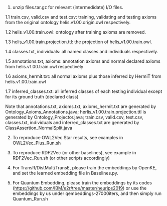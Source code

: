 1. unzip files.tar.gz for relevant (intermedidate) I/O files.

  1.1 train.csv, valid.csv and test.csv: training, validating and testing axioms from the original ontology helis.v1.00.origin.owl respectively.
  
  1.2 helis_v1.00.train.owl: ontology after training axioms are removed.
  
  1.3 helis_v1.00.train.projection.ttl: the projection of helis_v1.00.train.owl.
  
  1.4 classes.txt, individuals: all named classes and individuals respectively.
  
  1.5 annotations.txt, axioms: annotation axioms and normal declared axioms from helis.v1.00.train.owl respectively
  
  1.6 axioms_hermit.txt: all normal axioms plus those inferred by HermiT from helis.v1.00.train.owl
  
  1.7 inferred_classes.txt: all inferred classes of each testing individual except for its ground truth (declared class)

  Note that annotations.txt, axioms.txt, axioms_hermit.txt are generated by Ontology_Axioms_Annotations.java; herlis_v1.00.train.projection.ttl is generated by Ontology_Projector.java; train.csv, valid.csv, test.csv, classes.txt, individuals and inferred_classes.txt are generated by ClassAssertion_NormalSplit.java

2. To reproduce OWL2Vec Star results, see examples in OWL2Vec_Plus_Run.sh

3. To reproduce RDF2Vec (or other baselines), see example in RDF2Vec_Run.sh (or other scripts accordingly)

4. For TransR/DistMult/TransE, please train the embeddings by OpenKE, and set the learned embedding file in Baselines.py. 

5. For Quantum Embedding, please train the embeddings by its codes (https://github.com/IBM/e2r/tree/master/neurips2019) or use the embeddings by us under qembeddings-27000iters, and then simply run Quantum_Run.sh
